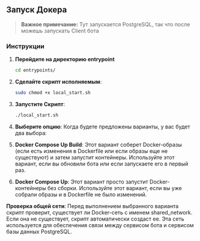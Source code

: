 ## Запуск Докера

> **Важное примечание:** Тут запускается PostgreSQL, так что после можешь запускать Client бота

### Инструкции

1. **Перейдите на директорию entrypoint**
    ```bash
    cd entrypoints/ 
    ```

2. **Сделайте скрипт исполняемым**:
   ```bash
   sudo chmod +x local_start.sh
   ```
3. **Запустите Скрипт**:
    ```bash
    ./local_start.sh
    ```

4. **Выберите опцию**: Когда будете предложены варианты, у вас будет два выбора:

1. **Docker Compose Up Build**: Этот вариант соберет Docker-образы (если есть изменения в Dockerfile или если образы еще не существуют) и затем запустит контейнеры. Используйте этот вариант, если вы обновили бота или если запускаете его в первый раз.

2. **Docker Compose Up**: Этот вариант просто запустит Docker-контейнеры без сборки. Используйте этот вариант, если вы уже собрали образы и в Dockerfile не было изменений.

**Проверка общей сети**: Перед выполнением выбранного варианта скрипт проверит, существует ли Docker-сеть с именем shared_network. Если она не существует, скрипт автоматически создаст ее. Эта сеть используется для обеспечения связи между сервисом бота и сервисом базы данных PostgreSQL.
